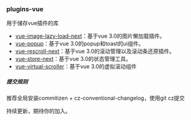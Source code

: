 ### plugins-vue
用于储存vue插件的库

* [vue-image-lazy-load-next](https://github.com/Vitaminaq/plugins-vue/tree/master/vue-image-lazy-load-next)：基于vue 3.0的图片懒加载插件。
* [vue-popup](https://github.com/Vitaminaq/plugins-vue/tree/master/vue-popup)：基于vue 3.0的popup和toast的ui组件。
* [vue-rescroll-next](https://github.com/Vitaminaq/plugins-vue/tree/master/vue-rescroll-next)：基于vue 3.0的滚动管理以及滚动条还原插件。
* [vue-store-next](https://github.com/Vitaminaq/plugins-vue/tree/master/vue-store-next)：基于vue 3.0的状态管理工具。
* [vue-virtual-scroller](https://github.com/Vitaminaq/plugins-vue/tree/master/vue-virtual-scroller)：基于vue 3.0的虚拟滚动组件

##### 提交规则
推荐全局安装commitizen + cz-conventional-changelog，使用git cz提交

持续更新，期待你的加入。
